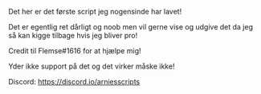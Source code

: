 Det her er det første script jeg nogensinde har lavet! 

Det er egentlig ret dårligt og noob men vil gerne vise og udgive det da jeg så kan kigge tilbage hvis jeg bliver pro!

Credit til Flemse#1616 for at hjælpe mig!

Yder ikke support på det og det virker måske ikke!

Discord: https://discord.io/arniesscripts
